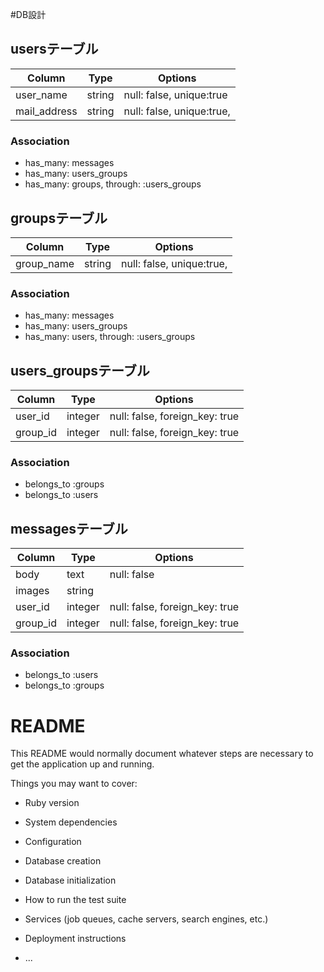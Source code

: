 #DB設計

## usersテーブル

|Column|Type|Options|
|------|----|-------|
|user_name|string|null: false, unique:true|
|mail_address|string|null: false, unique:true,|

### Association
- has_many: messages
- has_many: users_groups
- has_many: groups, through: :users_groups

## groupsテーブル

|Column|Type|Options|
|------|----|-------|
|group_name|string|null: false, unique:true,|


### Association
- has_many: messages
- has_many: users_groups
- has_many: users, through: :users_groups

## users_groupsテーブル

|Column|Type|Options|
|------|----|-------|
|user_id|integer|null: false, foreign_key: true|
|group_id|integer|null: false, foreign_key: true|

### Association
- belongs_to :groups
- belongs_to :users

## messagesテーブル

|Column|Type|Options|
|------|----|-------|
|body|text|null: false|
|images|string||
|user_id|integer|null: false, foreign_key: true|
|group_id|integer|null: false, foreign_key: true|

### Association
- belongs_to :users
- belongs_to :groups






# README

This README would normally document whatever steps are necessary to get the
application up and running.

Things you may want to cover:

* Ruby version

* System dependencies

* Configuration

* Database creation

* Database initialization

* How to run the test suite

* Services (job queues, cache servers, search engines, etc.)

* Deployment instructions

* ...

